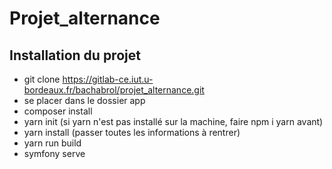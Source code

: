 # Projet_alternance

## Installation du projet

- git clone https://gitlab-ce.iut.u-bordeaux.fr/bachabrol/projet_alternance.git
- se placer dans le dossier app
- composer install
- yarn init (si yarn n'est pas installé sur la machine, faire npm i yarn avant)
- yarn install (passer toutes les informations à rentrer)
- yarn run build
- symfony serve
